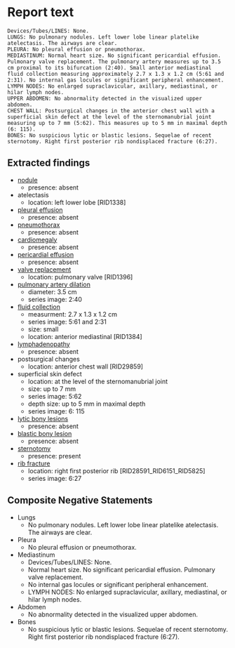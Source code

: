 # Report text

```text
Devices/Tubes/LINES: None.
LUNGS: No pulmonary nodules. Left lower lobe linear platelike atelectasis. The airways are clear.
PLEURA: No pleural effusion or pneumothorax.
MEDIASTINUM: Normal heart size. No significant pericardial effusion. Pulmonary valve replacement. The pulmonary artery measures up to 3.5 cm proximal to its bifurcation (2:40). Small anterior mediastinal fluid collection measuring approximately 2.7 x 1.3 x 1.2 cm (5:61 and 2:31). No internal gas locules or significant peripheral enhancement.
LYMPH NODES: No enlarged supraclavicular, axillary, mediastinal, or hilar lymph nodes.
UPPER ABDOMEN: No abnormality detected in the visualized upper abdomen.
CHEST WALL: Postsurgical changes in the anterior chest wall with a superficial skin defect at the level of the sternomanubrial joint measuring up to 7 mm (5:62). This measures up to 5 mm in maximal depth (6: 115).
BONES: No suspicious lytic or blastic lesions. Sequelae of recent sternotomy. Right first posterior rib nondisplaced fracture (6:27).
```

## Extracted findings

- [nodule](../../definitions/hood/pulmonary-nodule.md)
  - presence: absent
- atelectasis
  - location: left lower lobe \[RID1338]
- [pleural effusion](../../definitions/hood/pleural-effusion.json)
  - presence: absent
- [pneumothorax](../../definitions/hood/pneumothorax.json)
  - presence: absent
- [cardiomegaly](../../definitions/upmedic/Cardiomegaly.cde.md)
  - presence: absent
- [pericardial effusion](../../definitions/hood/pericardial-effusion.json)
  - presence: absent
- [valve replacement](../../definitions/hood/pulmonary-valve-replacement.md)
  - location: pulmonary valve \[RID1396\]
- [pulmonary artery dilation](../../definitions/hood/pulmonary-artery-dilation.json)
  - diameter: 3.5 cm
  - series image: 2:40
- [fluid collection](../../definitions/hood/chest-wall-fluid-collection.md)
  - measurment: 2.7 x 1.3 x 1.2 cm
  - series image: 5:61 and 2:31
  - size: small
  - location: anterior mediastinal \[RID1384\]
- [lymphadenopathy](../../definitions/hood/mediastinal-lymph-nodes.json)
  - presence: absent
- postsurgical changes
  - location: anterior chest wall \[RID29859\]
- superficial skin defect
  - location: at the level of the sternomanubrial joint
  - size: up to 7 mm
  - series image: 5:62
  - depth size: up to 5 mm in maximal depth
  - series image: 6: 115
- [lytic bony lesions](../../definitions/hood/lytic-lesion.md)
  - presence: absent
- [blastic bony lesion](../../definitions/hood/sclerotic-lesion.md)
  - presence: absent
- [sternotomy](../../definitions/hood/median-sternotomy.json)
  - presence: present
- [rib fracture](../../definitions/hood/rib-fracture.json)
  - location: right first posterior rib \[RID28591_RID6151_RID5825\]
  - series image: 6:27

## Composite Negative Statements

- Lungs
  - No pulmonary nodules. Left lower lobe linear platelike atelectasis. The airways are clear.
- Pleura
  - No pleural effusion or pneumothorax.
- Mediastinum
  - Devices/Tubes/LINES: None.
  - Normal heart size. No significant pericardial effusion. Pulmonary valve replacement.
  - No internal gas locules or significant peripheral enhancement.
  - LYMPH NODES: No enlarged supraclavicular, axillary, mediastinal, or hilar lymph nodes.
- Abdomen
  - No abnormality detected in the visualized upper abdomen.
- Bones
  - No suspicious lytic or blastic lesions. Sequelae of recent sternotomy. Right first posterior rib nondisplaced fracture (6:27).
